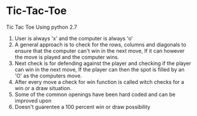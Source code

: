 # Tic-Tac-Toe
Tic Tac Toe Using python 2.7

1. User is always 'x' and the computer is always 'o'
2. A general approach is to check for the rows, columns and diagonals to ensure that the computer can't win in the next move, 
If it can however the move is played and the computer wins.
3. Next check is for defending against the player and checking if the player can win in the next move, If the player can then 
the spot is filled by an 'O' as the computers move.
4. After every move a check for win function is called witch checks for a win or a draw situation.
5. Some of the common openings have been hard coded and can be improved upon
6. Doesn't guarentee a 100 percent win or draw possibility
